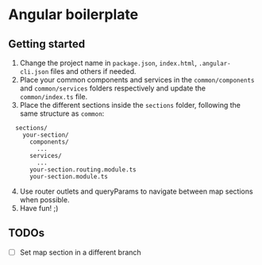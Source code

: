 # Angular boilerplate

## Getting started
1. Change the project name in `package.json`, `index.html`, `.angular-cli.json` files and others if needed.
2. Place your common components and services in the `common/components` and `common/services` folders respectively and update the `common/index.ts` file.
3. Place the different sections inside the `sections` folder, following the same structure as `common`:
  ```
    sections/
      your-section/
        components/
          ...
        services/
          ...
        your-section.routing.module.ts
        your-section.module.ts
  ```
4. Use router outlets and queryParams to navigate between map sections when possible.
5. Have fun! ;)

## TODOs
- [ ] Set map section in a different branch
